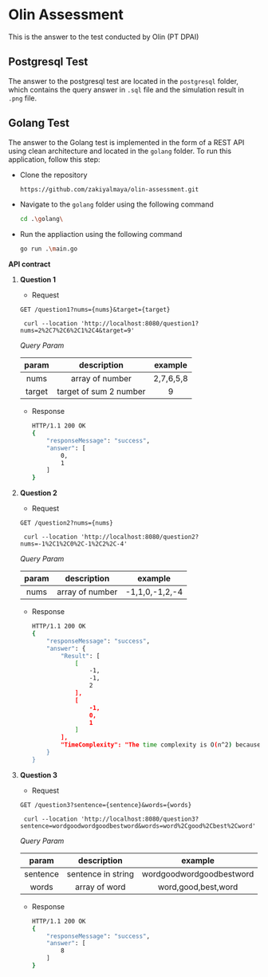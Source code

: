 # Olin Assessment
This is the answer to the test conducted by Olin (PT DPAI)

## Postgresql Test

The answer to the postgresql test are located in the `postgresql` folder, which contains the query answer in `.sql` file and the simulation result in `.png` file.  

## Golang Test

The answer to the Golang test is implemented in the form of a REST API using clean architecture and located in the `golang` folder. To run this application, follow this step:
- Clone the repository
   
    ```sh
    https://github.com/zakiyalmaya/olin-assessment.git
    ```

- Navigate to the `golang` folder using the following command

    ```sh
    cd .\golang\
    ```

- Run the appliaction using the following command

    ```sh
    go run .\main.go
    ```

**API contract**

1. **Question 1**

    - Request

    `GET /question1?nums={nums}&target={target}`

        curl --location 'http://localhost:8080/question1?nums=2%2C7%2C6%2C1%2C4&target=9'

    *Query Param*

    | param | description | example |
    | :---: | :---: | :---: |
    | nums | array of number | 2,7,6,5,8 |
    | target | target of sum 2 number | 9 |

    - Response

        ```sh
        HTTP/1.1 200 OK
        {
            "responseMessage": "success",
            "answer": [
                0,
                1
            ]
        }
        ```

2. **Question 2**

    - Request

    `GET /question2?nums={nums}`

        curl --location 'http://localhost:8080/question2?nums=-1%2C1%2C0%2C-1%2C2%2C-4'

    *Query Param*

    | param | description | example |
    | :---: | :---: | :---: |       
    | nums | array of number | -1,1,0,-1,2,-4 |

    - Response

        ```sh
        HTTP/1.1 200 OK
        {
            "responseMessage": "success",
            "answer": {
                "Result": [
                    [
                        -1,
                        -1,
                        2
                    ],
                    [
                        -1,
                        0,
                        1
                    ]
                ],
                "TimeComplexity": "The time complexity is O(n^2) because there is a double nested loop. The first loop has a complexity of O(n), iterating through n array elements, while the second loop, which checks the result array, also has a complexity of O(n)."
            }
        }
        ```

3. **Question 3**

    - Request
    
    `GET /question3?sentence={sentence}&words={words}`

        curl --location 'http://localhost:8080/question3?sentence=wordgoodwordgoodbestword&words=word%2Cgood%2Cbest%2Cword'

    *Query Param*

    | param | description | example |
    | :---: | :---: | :---: |
    | sentence | sentence in string | wordgoodwordgoodbestword |
    | words | array of word | word,good,best,word |

    - Response

        ```sh
        HTTP/1.1 200 OK
        {
            "responseMessage": "success",
            "answer": [
                8
            ]
        }
        ```
